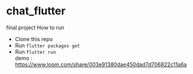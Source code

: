 # chat_flutter
final project
 How to run
* Clone this repo
* Run `flutter packages get`
* Run `flutter run`
<br>demo : https://www.loom.com/share/003e91380dae450dad7d706822c11a6a
